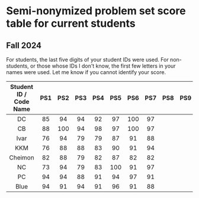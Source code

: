 # Semi-nonymized problem set score table for current students
## Fall 2024
For students, the last five digits of your student IDs were used. For non-students, or those whose IDs I don't know, the first few letters in your names were used. Let me know if you cannot identify your score.

| Student ID / Code Name  | PS1 | PS2 | PS3 | PS4 | PS5 | PS6 | PS7 | PS8 | PS9 | PS10 |
| :---: | :---: | :---: | :---: | :---: | :---: | :---: | :---: | :---: | :---: | :---: |
| DC  |  85 | 94 |  94 |  92 |  97 | 100  |  97 |   |   |   |
| CB  | 88  | 100 |  94 | 98  |  97 | 100  |  97 |   |   |   |
| Ivar  | 76  | 94 |  79 | 79  |  87 | 91  |  88 |   |   |   |
| KKM  |  76 | 88 |  88 | 83  |  90 | 91  | 94  |   |   |   |
| Cheimon  | 82  | 88 | 79  |  82 |  87 | 82  | 82  |   |   |   |
| NC  |  73 | 94 | 79  |  83 | 100  | 91  | 97  |   |   |   |
| PC  |  94 | 94 | 88  |  91 |  94 | 97  |  91 |   |   |   |
| Blue  | 94  | 91 |  94 |  91 | 96  | 91  | 88  |   |   |   |
